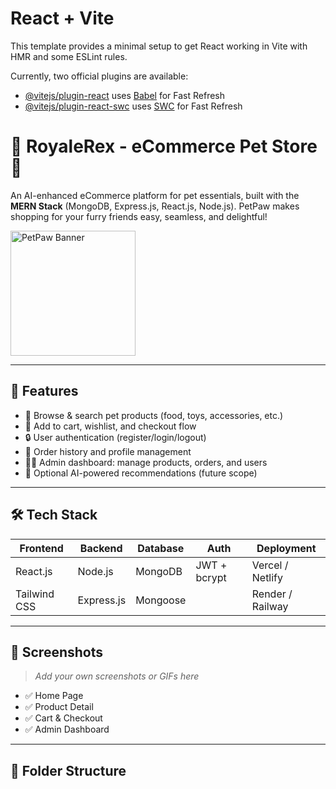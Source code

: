 # React + Vite

This template provides a minimal setup to get React working in Vite with HMR and some ESLint rules.

Currently, two official plugins are available:

- [@vitejs/plugin-react](https://github.com/vitejs/vite-plugin-react/blob/main/packages/plugin-react/README.md) uses [Babel](https://babeljs.io/) for Fast Refresh
- [@vitejs/plugin-react-swc](https://github.com/vitejs/vite-plugin-react-swc) uses [SWC](https://swc.rs/) for Fast Refresh

# 🐾 RoyaleRex - eCommerce Pet Store 🛒

An AI-enhanced eCommerce platform for pet essentials, built with the **MERN Stack** (MongoDB, Express.js, React.js, Node.js).
PetPaw makes shopping for your furry friends easy, seamless, and delightful!

<img src="https://pet-store-d7dr.vercel.app/assets/logo-WbDdCb1l.png" alt="PetPaw Banner" width="200" />


---

## 🚀 Features

- 🐶 Browse & search pet products (food, toys, accessories, etc.)
- 🛒 Add to cart, wishlist, and checkout flow
- 🔒 User authentication (register/login/logout)
- 🧾 Order history and profile management
- 🧑‍💻 Admin dashboard: manage products, orders, and users
- 🧠 Optional AI-powered recommendations (future scope)

---

## 🛠️ Tech Stack

| Frontend      | Backend         | Database   | Auth         | Deployment       |
|---------------|-----------------|------------|--------------|------------------|
| React.js      | Node.js         | MongoDB    | JWT + bcrypt | Vercel / Netlify |
| Tailwind CSS  | Express.js      | Mongoose   |              | Render / Railway |

---

## 📸 Screenshots

> _Add your own screenshots or GIFs here_

- ✅ Home Page
- ✅ Product Detail
- ✅ Cart & Checkout
- ✅ Admin Dashboard

---

## 📂 Folder Structure
